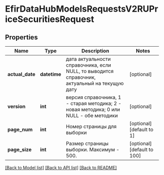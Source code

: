 # EfirDataHubModelsRequestsV2RUPriceSecuritiesRequest

## Properties
Name | Type | Description | Notes
------------ | ------------- | ------------- | -------------
**actual_date** | **datetime** | дата актуальности справочника, если NULL, то выводится справочник, актуальный на текущую дату | [optional] 
**version** | **int** | версия справочника, 1 - старая методика; 2 - новая методика; 0 или NULL - обе методики | [optional] 
**page_num** | **int** | Номер страницы для выборки | [optional] [default to 1]
**page_size** | **int** | Размер страницы выборки. Максимум - 500. | [optional] [default to 100]

[[Back to Model list]](../README.md#documentation-for-models) [[Back to API list]](../README.md#documentation-for-api-endpoints) [[Back to README]](../README.md)

